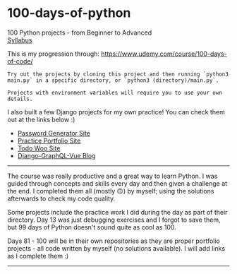 # 100-days-of-python

100 Python projects - from Beginner to Advanced <br>
[Syllabus](Syllabus.pdf)

This is my progression through: https://www.udemy.com/course/100-days-of-code/

```
Try out the projects by cloning this project and then running `python3 main.py` in a specific directory, or `python3 (directory)/main.py`.

Projects with environment variables will require you to use your own details.
```

I also built a few Django projects for my own practice! You can check them out at the links below :)<br>
- [Password Generator Site](https://github.com/jai-jk/django-password-generator)<br>
- [Practice Portfolio Site](https://github.com/jai-jk/django-practice-portfolio)<br>
- [Todo Woo Site](https://github.com/jai-jk/django-todo-woo)
- [Django-GraphQL-Vue Blog](https://github.com/jai-jk/Django-GraphQL-Vue-Blog)

---

The course was really productive and a great way to learn Python. I was guided through concepts and skills every day and then given a challenge at the end. I completed them all (mostly 🙃) by myself; using the solutions afterwards to check my code quality.

Some projects include the practice work I did during the day as part of their directory. Day 13 was just debugging exercises and I forgot to save them, but 99 days of Python doesn't sound quite as cool as 100.

Days 81 - 100 will be in their own repositories as they are proper portfolio projects - all code written by myself (no solutions available). I will add links as I complete them :)

___

